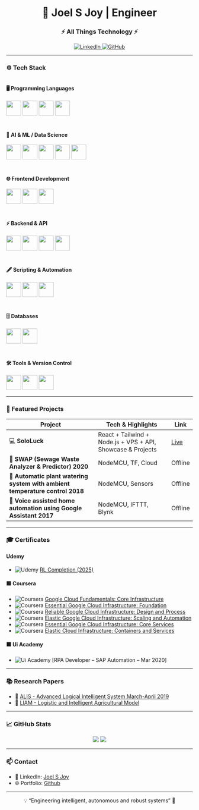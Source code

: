 <h1 align="center">🤖 Joel S Joy | Engineer</h1>
<h3 align="center">⚡  All Things Technology ⚡</h3>

<p align="center">
  <a href="https://www.linkedin.com/in/joel-s-joy-4a8a60134/">
    <img alt="LinkedIn" src="https://img.shields.io/badge/LinkedIn-0A66C2?style=for-the-badge&logo=linkedin&logoColor=auto" />
  </a>
  <a href="https://github.com/joelsjoyt">
    <img alt="GitHub" src="https://img.shields.io/badge/GitHub-6e7681?style=for-the-badge&logo=github&logoColor=auto" />
  </a>
</p>

---
### ⚙️ Tech Stack

<div style="display: flex; flex-wrap: wrap; gap: 20px;">

<!-- Programming Languages -->
<div style="flex: 1; min-width: 250px;">
<h4>🖥 Programming Languages</h4>
<img src="https://img.shields.io/badge/Python-3776AB?style=for-the-badge&logo=python&logoColor=auto" height="40px" />
<img src="https://img.shields.io/badge/C-00599C?style=for-the-badge&logo=c&logoColor=auto" height="40px" />
<img src="https://img.shields.io/badge/JavaScript-F7DF1E?style=for-the-badge&logo=javascript&logoColor=black" height="40px" />
<img src="https://img.shields.io/badge/Solidity-363636?style=for-the-badge&logo=solidity&logoColor=auto" height="40px" />
</div>

<!-- AI & ML -->
<div style="flex: 1; min-width: 250px;">
<h4>🤖 AI & ML / Data Science</h4>
<img src="https://img.shields.io/badge/PyTorch-EE4C2C?style=for-the-badge&logo=pytorch&logoColor=auto" height="40px" />
<img src="https://img.shields.io/badge/TensorFlow-FF6F00?style=for-the-badge&logo=tensorflow&logoColor=auto" height="40px" />
<img src="https://img.shields.io/badge/NumPy-013243?style=for-the-badge&logo=NumPy&logoColor=auto" height="40px" />
<img src="https://img.shields.io/badge/Pandas-150458?style=for-the-badge&logo=pandas&logoColor=auto" height="40px" />
<img src="https://img.shields.io/badge/Jupyter-F37626?style=for-the-badge&logo=jupyter&logoColor=auto" height="40px" />
</div>

</div>

<div style="display: flex; flex-wrap: wrap; gap: 20px; margin-top: 20px;">

<!-- Frontend -->
<div style="flex: 1; min-width: 250px;">
<h4>🌐 Frontend Development</h4>
<img src="https://img.shields.io/badge/HTML5-E34F26?style=for-the-badge&logo=html5&logoColor=auto" height="40px" />
<img src="https://img.shields.io/badge/TailwindCSS-38B2AC?style=for-the-badge&logo=tailwind-css&logoColor=auto" height="40px" />
<img src="https://img.shields.io/badge/React-61DAFB?style=for-the-badge&logo=react&logoColor=black" height="40px" />
</div>

<!-- Backend & API -->
<div style="flex: 1; min-width: 250px;">
<h4>⚡ Backend & API</h4>
<img src="https://img.shields.io/badge/Node.js-339933?style=for-the-badge&logo=node.js&logoColor=auto" height="40px" />
<img src="https://img.shields.io/badge/Flask-000000?style=for-the-badge&logo=flask&logoColor=auto" height="40px" />
<img src="https://img.shields.io/badge/API-000000?style=for-the-badge&logo=swagger&logoColor=auto" height="40px" />
<img src="https://img.shields.io/badge/Hardhat-434343?style=for-the-badge&logo=hardhat&logoColor=auto" height="40px" />
</div>

</div>

<div style="display: flex; flex-wrap: wrap; gap: 20px; margin-top: 20px;">

<!-- Scripting & Automation -->
<div style="flex: 1; min-width: 250px;">
<h4>🖋 Scripting & Automation</h4>
<img src="https://img.shields.io/badge/Bash-4EAA25?style=for-the-badge&logo=gnu-bash&logoColor=auto" height="40px" />
<img src="https://img.shields.io/badge/WSL-0078D6?style=for-the-badge&logo=windows&logoColor=auto" height="40px" />
<img src="https://img.shields.io/badge/VPS-4B0082?style=for-the-badge&logo=linux&logoColor=auto" height="40px" />
</div>

<!-- Databases -->
<div style="flex: 1; min-width: 250px;">
<h4>🗄 Databases</h4>
<img src="https://img.shields.io/badge/PostgreSQL-336791?style=for-the-badge&logo=postgresql&logoColor=auto" height="40px" />
<img src="https://img.shields.io/badge/MongoDB-47A248?style=for-the-badge&logo=mongodb&logoColor=auto" height="40px" />
</div>

</div>

<div style="display: flex; flex-wrap: wrap; gap: 20px; margin-top: 20px;">

<!-- Tools -->
<div style="flex: 1; min-width: 250px;">
<h4>🛠 Tools & Version Control</h4>
<img src="https://img.shields.io/badge/Git-F05032?style=for-the-badge&logo=git&logoColor=auto" height="40px" />
<img src="https://img.shields.io/badge/Adobe_Premiere_Pro-9999FF?style=for-the-badge&logo=adobe-premiere&logoColor=auto" height="40px" />
<img src="https://img.shields.io/badge/Postman-FF6C37?style=for-the-badge&logo=postman&logoColor=auto" height="40px" />
</div>

</div>

---

### 🚀 Featured Projects

| Project | Tech & Highlights | Link |
|---------|-----------------|------|
| 💻 **SoloLuck** | React + Tailwind + Node.js + VPS + API, Showcase & Projects | [Live](https://www.sololuck.com/) 
| 🦾 **SWAP (Sewage Waste Analyzer & Predictor) 2020** | NodeMCU, TF, Cloud | Offline
| 🤖 **Automatic plant watering system with ambient temperature control 2018** | NodeMCU, Sensors | Offline
| 🤖 **Voice assisted home automation using Google Assistant 2017** | NodeMCU, IFTTT, Blynk | Offline

---

### 🎓 Certificates

#### Udemy
- ![Udemy](https://img.shields.io/badge/Udemy-A435F0?style=flat-square&logo=udemy&logoColor=auto) [RL Completion (2025)](https://www.udemy.com/certificate/UC-287cb0c8-21b4-456b-8cae-a319cb808328/)

#### 🟦 Coursera
- ![Coursera](https://img.shields.io/badge/Coursera-0056D2?style=for-the-badge&logo=coursera&logoColor=auto) [Google Cloud Fundamentals: Core Infrastructure](https://coursera.org/verify/VZKVLZ26268C)
- ![Coursera](https://img.shields.io/badge/Coursera-0056D2?style=for-the-badge&logo=coursera&logoColor=auto) [Essential Google Cloud Infrastructure: Foundation](https://coursera.org/verify/7PGRSUPEGYCU)
- ![Coursera](https://img.shields.io/badge/Coursera-0056D2?style=for-the-badge&logo=coursera&logoColor=auto) [Reliable Google Cloud Infrastructure: Design and Process](https://coursera.org/verify/BMZ4WST2NH9H)
- ![Coursera](https://img.shields.io/badge/Coursera-0056D2?style=for-the-badge&logo=coursera&logoColor=auto) [Elastic Google Cloud Infrastructure: Scaling and Automation](https://coursera.org/verify/TZ9Q4A5J7WHT)
- ![Coursera](https://img.shields.io/badge/Coursera-0056D2?style=for-the-badge&logo=coursera&logoColor=auto) [Essential Google Cloud Infrastructure: Core Services](https://coursera.org/verify/CNTCNFQJDGU9)
- ![Coursera](https://img.shields.io/badge/Coursera-0056D2?style=for-the-badge&logo=coursera&logoColor=auto) [Elastic Cloud Infrastructure: Containers and Services](https://coursera.org/verify/QGTWLP7W5M9M)

#### 🟧 Ui Academy
- ![Ui Academy](https://img.shields.io/badge/Ui_Academy-FF6F00?style=for-the-badge&logo=UiPath&logoColor=auto) [RPA Developer – SAP Automation – Mar 2020]

---

### 📚 Research Papers

- 📝 [ALIS - Advanced Logical Intelligent System March-April 2019](https://doi.org/10.30534/ijiscs/2019/23822019)  
- 📝 [LIAM - Logistic and Intelligent Agricultural Model](https://doi.org/10.30534/ijacst/2020/01962020 )  

---

### 📈 GitHub Stats

<p align="center">
  <img src="https://github-readme-stats.vercel.app/api?username=joelsjoyt&show_icons=true&theme=radical&count_private=true" />
  <img src="https://github-readme-stats.vercel.app/api/top-langs/?username=joelsjoyt&layout=compact&theme=radical" />
</p>

---

### 📫 Contact

- 🔗 LinkedIn: [Joel S Joy](https://www.linkedin.com/in/joel-s-joy-4a8a60134/)  
- 🌐 Portfolio: [Github](https://github.com/joelsjoyt)  

---

<p align="center">💡 “Engineering intelligent, autonomous and robust systems” 🚀</p>
